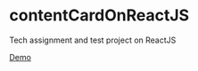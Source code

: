 # contentCardOnReactJS
Tech assignment and test project on ReactJS

<a href="http://robespierr.github.io/contentCardOnReactJS/projects/build/" target="_blank">Demo</a>
